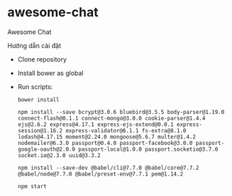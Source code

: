 # awesome-chat
Awesome Chat

Hướng dẫn cài đặt

- Clone repository
- Install bower as global
- Run scripts:

  ````
  bower install
  ````

  ````
  npm install --save bcrypt@3.0.6 bluebird@3.5.5 body-parser@1.19.0 connect-flash@0.1.1 connect-mongo@3.0.0 cookie-parser@1.4.4 ejs@2.6.2 express@4.17.1 express-ejs-extend@0.0.1 express-session@1.16.2 express-validator@6.1.1 fs-extra@8.1.0 lodash@4.17.15 moment@2.24.0 mongoose@5.6.7 multer@1.4.2 nodemailer@6.3.0 passport@0.4.0 passport-facebook@3.0.0 passport-google-oauth@2.0.0 passport-local@1.0.0 passport.socketio@3.7.0 socket.io@2.3.0 uuid@3.3.2
  ````

  ````
  npm install --save-dev @babel/cli@7.7.0 @babel/core@7.7.2 @babel/node@7.7.0 @babel/preset-env@7.7.1 pem@1.14.2
  ````

  ````
  npm start
  ````
